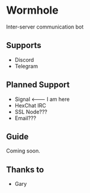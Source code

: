 # Wormhole
Inter-server communication bot

## Supports
- Discord
- Telegram

## Planned Support
- Signal <--- I am here
- HexChat IRC
- SSL Node???
- Email???

## Guide
Coming soon.

## Thanks to
- Gary